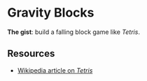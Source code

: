 # Gravity Blocks

**The gist**: build a falling block game like _Tetris_.

## Resources

- [Wikipedia article on _Tetris_](https://en.wikipedia.org/wiki/Tetris)

